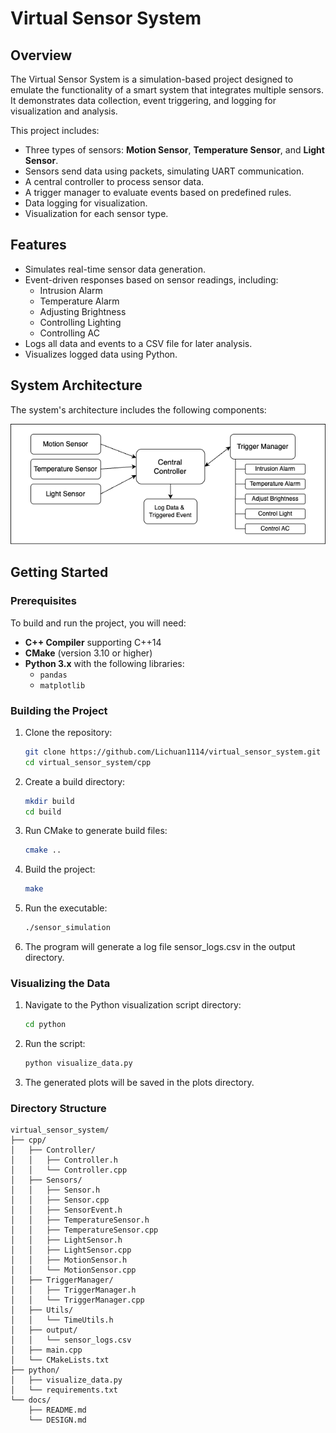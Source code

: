 # Virtual Sensor System

## Overview
The Virtual Sensor System is a simulation-based project designed to emulate the functionality of a smart system that integrates multiple sensors. It demonstrates data collection, event triggering, and logging for visualization and analysis.

This project includes:
- Three types of sensors: **Motion Sensor**, **Temperature Sensor**, and **Light Sensor**.
- Sensors send data using packets, simulating UART communication.
- A central controller to process sensor data.
- A trigger manager to evaluate events based on predefined rules.
- Data logging for visualization.
- Visualization for each sensor type.

## Features
- Simulates real-time sensor data generation.
- Event-driven responses based on sensor readings, including:
  - Intrusion Alarm
  - Temperature Alarm
  - Adjusting Brightness
  - Controlling Lighting
  - Controlling AC
- Logs all data and events to a CSV file for later analysis.
- Visualizes logged data using Python.

## System Architecture
The system's architecture includes the following components:

![System Architecture](./system_architecture.png)

## Getting Started

### Prerequisites
To build and run the project, you will need:
- **C++ Compiler** supporting C++14
- **CMake** (version 3.10 or higher)
- **Python 3.x** with the following libraries:
  - `pandas`
  - `matplotlib`

### Building the Project
1. Clone the repository:
   ```bash
   git clone https://github.com/Lichuan1114/virtual_sensor_system.git
   cd virtual_sensor_system/cpp

2. Create a build directory:
   ```bash
   mkdir build
   cd build

3. Run CMake to generate build files:
   ```bash
   cmake ..

4. Build the project:
   ```bash
   make

5. Run the executable:
   ```bash
   ./sensor_simulation

6. The program will generate a log file sensor_logs.csv in the output directory.

### Visualizing the Data

1. Navigate to the Python visualization script directory:
   ```bash
   cd python

2. Run the script:
   ```bash
   python visualize_data.py

3. The generated plots will be saved in the plots directory.

### Directory Structure
```
virtual_sensor_system/  
├── cpp/  
│   ├── Controller/  
│   │   ├── Controller.h  
│   │   └── Controller.cpp  
│   ├── Sensors/  
│   │   ├── Sensor.h  
│   │   ├── Sensor.cpp  
│   │   ├── SensorEvent.h  
│   │   ├── TemperatureSensor.h  
│   │   ├── TemperatureSensor.cpp  
│   │   ├── LightSensor.h  
│   │   ├── LightSensor.cpp  
│   │   ├── MotionSensor.h  
│   │   └── MotionSensor.cpp  
│   ├── TriggerManager/  
│   │   ├── TriggerManager.h  
│   │   └── TriggerManager.cpp  
│   ├── Utils/  
│   │   └── TimeUtils.h  
│   ├── output/  
│   │   └── sensor_logs.csv  
│   ├── main.cpp  
│   └── CMakeLists.txt  
├── python/  
│   ├── visualize_data.py  
│   └── requirements.txt  
└── docs/  
    ├── README.md  
    └── DESIGN.md  
```
